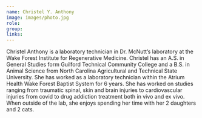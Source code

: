 ```yaml
---
name: Christel Y. Anthony
image: images/photo.jpg
role: 
group: 
links: 
---
```


Christel Anthony is a laboratory technician in Dr. McNutt’s laboratory at the Wake Forest Institute for Regenerative Medicine. Christel has an A.S. in General Studies form Guilford Technical Community College and a B.S. in Animal Science from North Carolina Agricultural and Technical State University. She has worked as a laboratory technician within the Atrium Health Wake Forest Baptist System for 6 years. She has worked on studies ranging from traumatic spinal, skin and brain injuries to cardiovascular injuries from covid to drug addiction treatment both in vivo and ex vivo. When outside of the lab, she enjoys spending her time with her 2 daughters and 2 cats. 
